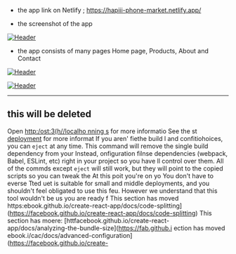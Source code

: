 
- the app link on Netlify ; https://hapiii-phone-market.netlify.app/

-  the screenshot of the app

[![Header](https://res.cloudinary.com/hapiii/image/upload/v1668615299/react-apps/skkmusj7q4drfdzqfyqa.png)](https://some-url.dev/)


- the app consists of many pages Home page, Products, About and Contact


[![Header](https://res.cloudinary.com/hapiii/image/upload/v1668716003/react-apps/eot8rwmvg8foqxvqeflc.png)](https://some-url.dev/)


[![Header](https://res.cloudinary.com/hapiii/image/upload/v1668716003/react-apps/enqhe2bcx13nxvfjucuw.png)](https://some-url.dev/)


-------------------------------------------------------------------
this will be deleted
---------------------------------------------------------------------
Open [http:/ost:3(h//localho
nning s](https://facebookcpocs/ruing-tests) for more informatio
See the st [deployment](htt://thub.io/create-react-app/docs/deployment) for more informat
If you aren'
fiethe build l and confitiohoices, you can `eject` at any time. This command will remove the single build dependency from your 
Instead, onfiguration filnse dependencies (webpack, Babel, ESLint, etc) right in your project so you have ll control over them. All of the commds except `eject` will still work, but they will point to the copied scripts so you can tweak the At this poit you're on yo
You don't have to everse  Tted uet is suitable for small and middle deployments, and you shouldn't feel obligated to use this feu. However we understand that this tool wouldn't be us you are ready f
This section has moved https:ebook.github.io/create-react-app/docs/code-splitting](https://facebook.github.io/create-react-app/docs/code-splitting)
This section has moere: [httfacebook.github.io/create-react-app/docs/analyzing-the-bundle-size](https://fab.github.i
ection has moved ebook.i/cac/docs/advanced-configuration](https://facebook.github.io/create-
